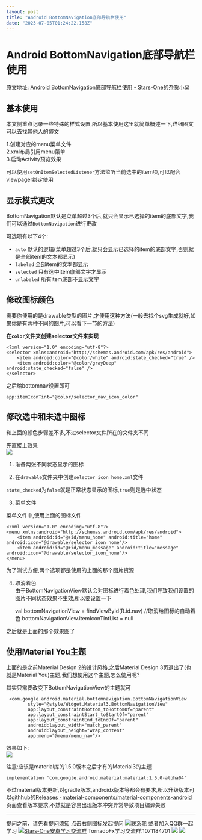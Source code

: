 ```yaml
---
layout: post
title: "Android BottomNavigation底部导航栏使用"
date: "2023-07-05T01:24:22.158Z"
---
```

Android BottomNavigation底部导航栏使用
===============================

原文地址: [Android BottomNavigation底部导航栏使用 - Stars-One的杂货小窝](https://stars-one.site/2023/07/04/android-bottomnavigation-use)

基本使用
----

本文侧重点记录一些特殊的样式设置,所以基本使用这里就简单概述一下,详细图文可以去找其他人的博文

1.创建对应的menu菜单文件  
2.xml布局引用menu菜单  
3.启动Activity预览效果

可以使用`setOnItemSelectedListener`方法监听当前选中的item项,可以配合viewpager绑定使用

显示模式更改
------

BottomNavigation默认是菜单超过3个后,就只会显示已选择的item的底部文字,我们可以通过`BottomNavigation`进行更改

可选项有以下4个:

*   `auto` 默认的逻辑(菜单超过3个后,就只会显示已选择的item的底部文字,否则就是全部item的文本都显示)
*   `labeled` 全部item的文本都显示
*   `selected` 只有选中item底部文字才显示
*   `unlabeled` 所有item底部不显示文字

修改图标颜色
------

需要你使用的是drawable类型的图片,才使用这种方法(一般去找个svg生成就好,如果你是有两种不同的图片,可以看下一节的方法)

**在`color`文件夹创建selector文件来实现**

    
    <?xml version="1.0" encoding="utf-8"?>
    <selector xmlns:android="http://schemas.android.com/apk/res/android">
        <item android:color="@color/white" android:state_checked="true" />
        <item android:color="@color/grayDeep" android:state_checked="false" />
    </selector>
    

之后给bottomnav设置即可

    app:itemIconTint="@color/selector_nav_icon_color"
    

修改选中和未选中图标
----------

和上面的颜色步骤差不多,不过selector文件所在的文件夹不同

先直接上效果  
![](https://img2023.cnblogs.com/blog/1210268/202306/1210268-20230609112109563-1638716949.png)

1.  准备两张不同状态显示的图标
2.  在`drawable`文件夹中创建`selector_icon_home.xml`文件

    <?xml version="1.0" encoding="utf-8"?>
    <selector xmlns:android="http://schemas.android.com/apk/res/android">
        <item android:drawable="@mipmap/founction" android:state_checked="false"/>
        <item android:drawable="@mipmap/founction2" android:state_checked="true"/>
    </selector>
    

`state_checked`为`false`就是正常状态显示的图标,`true`则是选中状态

3.  菜单文件

菜单文件中,使用上面的图标文件

    <?xml version="1.0" encoding="utf-8"?>
    <menu xmlns:android="http://schemas.android.com/apk/res/android">
        <item android:id="@+id/menu_home" android:title="home" android:icon="@drawable/selector_icon_home"/>
        <item android:id="@+id/menu_message" android:title="message" android:icon="@drawable/selector_icon_home"/>
    </menu>
    

为了测试方便,两个选项都是使用的上面的那个图片资源

4.  取消着色  
    由于BottomNavigationView默认会对图标进行着色处理,我们导致我们设置的图片不同状态效果不生效,所以要设置一下

    val bottomNavigationView = findViewById<BottomNavigationView>(R.id.nav)
    //取消给图标的自动着色
    bottomNavigationView.itemIconTintList = null
    

之后就是上面的那个效果图了

使用Material You主题
----------------

上面的是之前Material Design 2的设计风格,之后Material Design 3页退出了(也就是Material You)主题,我们想使用这个主题,怎么使用呢?

其实只需要改变下BottomNavigationView的主题就可

     <com.google.android.material.bottomnavigation.BottomNavigationView
            style="@style/Widget.Material3.BottomNavigationView"
            app:layout_constraintBottom_toBottomOf="parent"
            app:layout_constraintStart_toStartOf="parent"
            app:layout_constraintEnd_toEndOf="parent"
            android:layout_width="match_parent"
            android:layout_height="wrap_content"
            app:menu="@menu/menu_nav"/>
    

效果如下:  
![](https://img2023.cnblogs.com/blog/1210268/202307/1210268-20230701223811292-786132501.gif)

注意:应该是material库的1.5.0版本之后才有的Material3的主题

    implementation 'com.google.android.material:material:1.5.0-alpha04'
    

不过material版本更新,对gradle版本,androidx版本等都会有要求,所以升级版本可以githhub的[Releases · material-components/material-components-android](https://github.com/material-components/material-components-android/releases)页面查看版本要求,不然就是容易出现版本冲突异常导致项目编译失败

* * *

提问之前，请先看[提问须知](https://www.cnblogs.com/stars-one/p/12500031.html) 点击右侧图标发起提问 [![联系我](http://wpa.qq.com/pa?p=2:1053894518:52 "联系我")](http://wpa.qq.com/msgrd?v=3&uin=1053894518&site=qq&menu=yes) 或者加入QQ群一起学习 [![Stars-One安卓学习交流群](//pub.idqqimg.com/wpa/images/group.png "Stars-One安卓学习交流群")](//shang.qq.com/wpa/qunwpa?idkey=6ca8d206ad4466e4675efa436df96c0837047da959c3fa550a1c568dc8c1fb6a) TornadoFx学习交流群:1071184701 ![](https://img2020.cnblogs.com/blog/1210268/202003/1210268-20200316120825333-1551152974.png) ![](https://img2018.cnblogs.com/blog/1210268/201905/1210268-20190508151523126-971809604.gif)